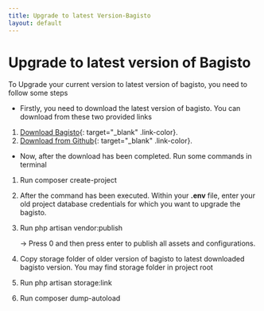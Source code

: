 ```yaml
---
title: Upgrade to latest Version-Bagisto
layout: default
---
```


# Upgrade to latest version of Bagisto

To Upgrade your current version to latest version of bagisto, you need to follow some steps

- Firstly, you need to download the latest version of bagisto. You can download from these two provided links

1.  [Download Bagisto](https://bagisto.com/en/download/){: target="\_blank" .link-color}.
2.  [Download from Github](https://github.com/bagisto/bagisto){: target="\_blank" .link-color}.

- Now, after the download has been completed. Run some commands in terminal

1. Run composer create-project

2. After the command has been executed. Within your **.env** file, enter your old project database credentials for which you want to upgrade the bagisto.

3. Run php artisan vendor:publish

   -> Press 0 and then press enter to publish all assets and configurations.

4. Copy storage folder of older version of bagisto to latest downloaded bagisto version. You may find storage folder in project root

5. Run php artisan storage:link

6. Run composer dump-autoload
